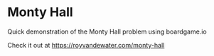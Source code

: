 # Monty Hall

Quick demonstration of the Monty Hall problem using boardgame.io

Check it out at https://royvandewater.com/monty-hall
